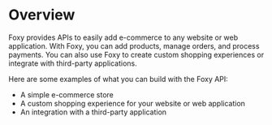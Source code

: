 # Overview

Foxy provides APIs to easily add e-commerce to any website or web application.
With Foxy, you can add products, manage orders, and process payments. You can
also use Foxy to create custom shopping experiences or integrate with
third-party applications.

Here are some examples of what you can build with the Foxy API:

- A simple e-commerce store
- A custom shopping experience for your website or web application
- An integration with a third-party application
